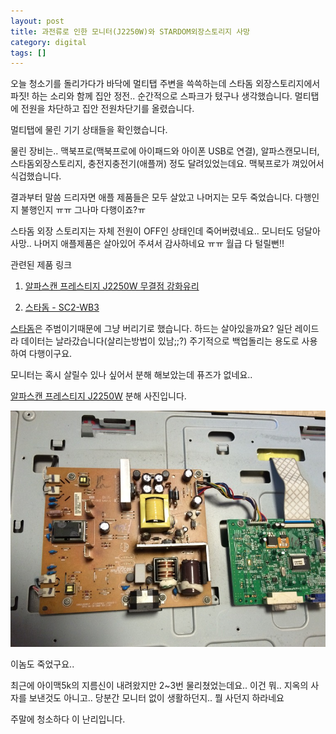 ```yaml
---
layout: post
title: 과전류로 인한 모니터(J2250W)와 STARDOM외장스토리지 사망
category: digital
tags: []
---
```


오늘 청소기를 돌리가다가 바닥에 멀티탭 주변을 쓱쓱하는데 스타돔 외장스토리지에서 파짓! 하는 소리와 함께 집안 정전.. 순간적으로 스파크가 텼구나 생각했습니다. 멀티탭에 전원을 차단하고 집안 전원차단기를 올렸습니다.

멀티탭에 물린 기기 상태들을 확인했습니다.



물린 장비는.. 맥북프로(맥북프로에 아이패드와 아이폰 USB로 연결), 알파스캔모니터, 스타돔외장스토리지, 충전지충전기(애플꺼) 정도 달려있었는데요. 맥북프로가 껴있어서 식겁했습니다. 

결과부터 말씀 드리자면 애플 제품들은 모두 살았고 나머지는 모두 죽었습니다. 다행인지 불행인지 ㅠㅠ 그나마 다행이죠?ㅠ



스타돔 외장 스토리지는 자체 전원이 OFF인 상태인데 죽어버렸네요.. 모니터도 덩달아 사망.. 나머지 애플제품은 살아있어 주셔서 감사하네요 ㅠㅠ 월급 다 털릴뻔!!



관련된 제품 링크

1. [알파스캔 프레스티지 J2250W 무결점 강화유리](monitor)

2. [스타돔 - SC2-WB3](stardom)


[스타돔](stardom)은 주범이기때문에 그냥 버리기로 했습니다. 하드는 살아있을까요? 일단 레이드라 데이터는 날라갔습니다(살리는방법이 있남;;?) 주기적으로 백업돌리는 용도로 사용하여 다행이구요.

모니터는 혹시 살릴수 있나 싶어서 분해 해보았는데 퓨즈가 없네요..



[알파스캔 프레스티지 J2250W](http://www.stardom.com.tw/safe_capsule_sc2_feature.html) 분해 사진입니다.

![monito teardown](/images/posts/monitor_teardown_01.jpg)

이놈도 죽었구요..


최근에 아이맥5k의 지름신이 내려왔지만 2~3번 물리쳤었는데요.. 이건 뭐.. 지옥의 사자를 보낸것도 아니고.. 당분간 모니터 없이 생활하던지.. 뭘 사던지 하라네요

주말에 청소하다 이 난리입니다.

[monitor]: http://prod.danawa.com/info/?pcode=576015&cate1=0&cate2=0&cate3=0&cate4=0  "알파스캔 프레스티지 J2250W 무결점 강화유리"
[stardom]: (http://www.stardom.com.tw/safe_capsule_sc2_feature.html) "스타톰 - SC2-WB3"